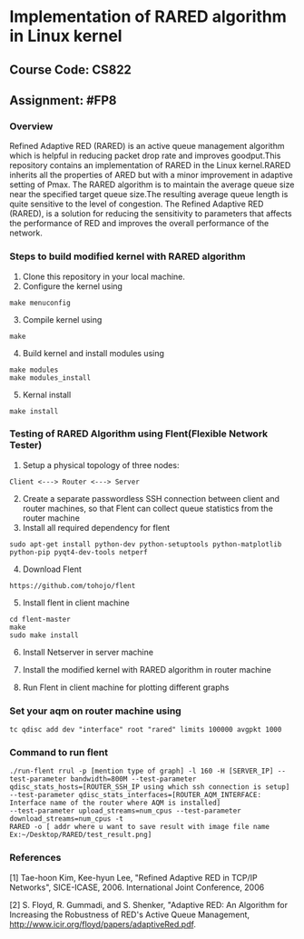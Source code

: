 # Implementation of RARED algorithm in Linux kernel
## Course Code: CS822	<br/>
## Assignment: #FP8	<br/>

### Overview		<br/>
Refined Adaptive RED (RARED) is an active queue management algorithm which is helpful in reducing packet drop rate and improves goodput.This repository contains an implementation of RARED in the Linux kernel.RARED inherits all the properties of ARED but with a minor improvement in adaptive setting of Pmax. The RARED algorithm is to maintain the average queue size near the specified target queue size.The resulting average queue length is quite sensitive to the level of congestion. The Refined Adaptive RED (RARED), is a solution for reducing the sensitivity to parameters that affects the performance of RED and improves the overall performance of the network.

### Steps to build modified kernel with RARED algorithm
1. Clone this repository in your local machine.
2. Configure the kernel using 
``` 
make menuconfig
```
3. Compile kernel using
```
make
```
4. Build kernel and install modules using
```
make modules
make modules_install
```
5. Kernal install
```
make install
```
### Testing of RARED Algorithm using Flent(Flexible Network Tester)
1. Setup a physical topology of three nodes:
```
Client <---> Router <---> Server
```
2. Create a separate passwordless SSH connection between client and router machines, so that Flent can collect queue statistics from the router machine
3. Install all required dependency for flent
```
sudo apt-get install python-dev python-setuptools python-matplotlib python-pip pyqt4-dev-tools netperf
```
4. Download Flent
```
https://github.com/tohojo/flent
```
5. Install flent in client machine
```
cd flent-master
make
sudo make install
```
6. Install Netserver in server machine

7. Install the modified kernel with RARED algorithm in router machine

8. Run Flent in client machine for plotting different graphs
### Set your aqm on router machine using
```
tc qdisc add dev "interface" root "rared" limits 100000 avgpkt 1000
```
### Command to run flent 
```
./run-flent rrul -p [mention type of graph] -l 160 -H [SERVER_IP] --test-parameter bandwidth=800M --test-parameter
qdisc_stats_hosts=[ROUTER_SSH_IP using which ssh connection is setup] --test-parameter qdisc_stats_interfaces=[ROUTER_AQM_INTERFACE: Interface name of the router where AQM is installed] 
--test-parameter upload_streams=num_cpus --test-parameter download_streams=num_cpus -t 
RARED -o [ addr where u want to save result with image file name Ex:~/Desktop/RARED/test_result.png]
```


### References         <br/>

[1] Tae-hoon Kim, Kee-hyun Lee, "Refined Adaptive RED in TCP/IP Networks", SICE-ICASE, 2006. International Joint Conference, 2006

[2] S. Floyd, R. Gummadi, and S. Shenker, "Adaptive RED: An Algorithm for Increasing the Robustness of RED's Active Queue Management, http://www.icir.org/floyd/papers/adaptiveRed.pdf.

